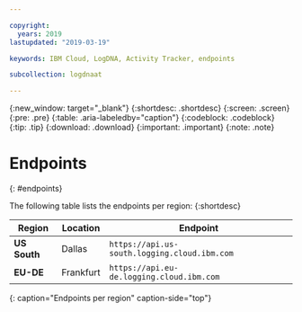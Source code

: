 ```yaml
---

copyright:
  years: 2019
lastupdated: "2019-03-19"

keywords: IBM Cloud, LogDNA, Activity Tracker, endpoints

subcollection: logdnaat

---
```


{:new_window: target="_blank"}
{:shortdesc: .shortdesc}
{:screen: .screen}
{:pre: .pre}
{:table: .aria-labeledby="caption"}
{:codeblock: .codeblock}
{:tip: .tip}
{:download: .download}
{:important: .important}
{:note: .note}

# Endpoints
{: #endpoints}

The following table lists the endpoints per region:
{:shortdesc}


| Region                | Location  |  Endpoint                                          |
|-----------------------|-----------|----------------------------------------------------|
| **US South**          | Dallas    | `https://api.us-south.logging.cloud.ibm.com`       |
| **EU-DE**             | Frankfurt | `https://api.eu-de.logging.cloud.ibm.com`          |
{: caption="Endpoints per region" caption-side="top"} 
